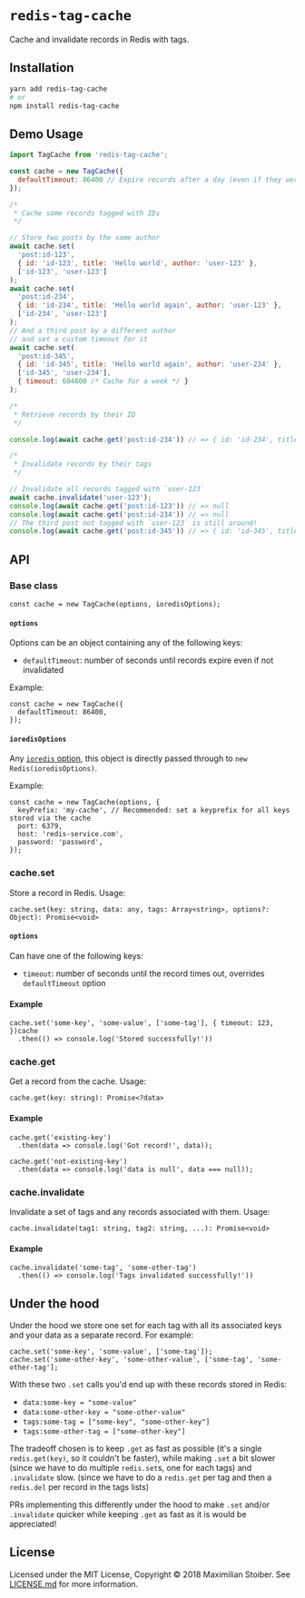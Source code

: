 # `redis-tag-cache`

Cache and invalidate records in Redis with tags.

## Installation

```sh
yarn add redis-tag-cache
# or
npm install redis-tag-cache
```

## Demo Usage

```js
import TagCache from 'redis-tag-cache';

const cache = new TagCache({
  defaultTimeout: 86400 // Expire records after a day (even if they weren't invalidated)
});

/*
 * Cache some records tagged with IDs
 */ 

// Store two posts by the same author
await cache.set(
  'post:id-123',
  { id: 'id-123', title: 'Hello world', author: 'user-123' },
  ['id-123', 'user-123']
);
await cache.set(
  'post:id-234',
  { id: 'id-234', title: 'Hello world again', author: 'user-123' },
  ['id-234', 'user-123']
);
// And a third post by a different author
// and set a custom timeout for it
await cache.set(
  'post:id-345',
  { id: 'id-345', title: 'Hello world again', author: 'user-234' },
  ['id-345', 'user-234'],
  { timeout: 604800 /* Cache for a week */ }
);

/*
 * Retrieve records by their ID
 */

console.log(await cache.get('post:id-234')) // => { id: 'id-234', title: 'Hello world again', author: 'user-123' }

/*
 * Invalidate records by their tags
 */

// Invalidate all records tagged with `user-123`
await cache.invalidate('user-123');
console.log(await cache.get('post:id-123')) // => null
console.log(await cache.get('post:id-234')) // => null
// The third post not tagged with `user-123` is still around!
console.log(await cache.get('post:id-345')) // => { id: 'id-345', title: 'Hello world again', author: 'user-234' }
```

## API

### Base class

```JS
const cache = new TagCache(options, ioredisOptions);
```

#### `options`

Options can be an object containing any of the following keys:

- `defaultTimeout`: number of seconds until records expire even if not invalidated

Example:

```JS
const cache = new TagCache({
  defaultTimeout: 86400,
});
```

#### `ioredisOptions`

Any [`ioredis` option](https://github.com/luin/ioredis/blob/master/API.md#new-redisport-host-options), this object is directly passed through to `new Redis(ioredisOptions)`.

Example:

```JS
const cache = new TagCache(options, {
  keyPrefix: 'my-cache', // Recommended: set a keyprefix for all keys stored via the cache
  port: 6379,
  host: 'redis-service.com',
  password: 'password',
});
```

### cache.set

Store a record in Redis. Usage:

```JS
cache.set(key: string, data: any, tags: Array<string>, options?: Object): Promise<void>
```

#### `options`

Can have one of the following keys:

- `timeout`: number of seconds until the record times out, overrides `defaultTimeout` option

#### Example

```JS
cache.set('some-key', 'some-value', ['some-tag'], { timeout: 123, })cache
  .then(() => console.log('Stored successfully!'))
```

### cache.get

Get a record from the cache. Usage:

```JS
cache.get(key: string): Promise<?data>
```

#### Example

```JS
cache.get('existing-key')
  .then(data => console.log('Got record!', data));

cache.get('not-existing-key')
  .then(data => console.log('data is null', data === null));
```

### cache.invalidate

Invalidate a set of tags and any records associated with them. Usage:

```JS
cache.invalidate(tag1: string, tag2: string, ...): Promise<void>
```

#### Example

```JS
cache.invalidate('some-tag', 'some-other-tag')
  .then(() => console.log('Tags invalidated successfully!'))
```

## Under the hood

Under the hood we store one set for each tag with all its associated keys and your data as a separate record. For example:

```JS
cache.set('some-key', 'some-value', ['some-tag']);
cache.set('some-other-key', 'some-other-value', ['some-tag', 'some-other-tag'];
```

With these two `.set` calls you'd end up with these records stored in Redis:

- `data:some-key = "some-value"`
- `data:some-other-key = "some-other-value"`
- `tags:some-tag = ["some-key", "some-other-key"]`
- `tags:some-other-tag = ["some-other-key"]`

The tradeoff chosen is to keep `.get` as fast as possible (it's a single `redis.get(key)`, so it couldn't be faster), while making `.set` a bit slower (since we have to do multiple `redis.set`s, one for each tags) and `.invalidate` slow. (since we have to do a `redis.get` per tag and then a `redis.del` per record in the tags lists)

PRs implementing this differently under the hood to make `.set` and/or `.invalidate` quicker while keeping `.get` as fast as it is would be appreciated!

## License

Licensed under the MIT License, Copyright ©️ 2018 Maximilian Stoiber. See [LICENSE.md](LICENSE.md) for more information.
